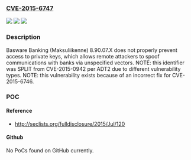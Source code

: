 ### [CVE-2015-6747](https://cve.mitre.org/cgi-bin/cvename.cgi?name=CVE-2015-6747)
![](https://img.shields.io/static/v1?label=Product&message=n%2Fa&color=blue)
![](https://img.shields.io/static/v1?label=Version&message=n%2Fa&color=blue)
![](https://img.shields.io/static/v1?label=Vulnerability&message=n%2Fa&color=brighgreen)

### Description

Basware Banking (Maksuliikenne) 8.90.07.X does not properly prevent access to private keys, which allows remote attackers to spoof communications with banks via unspecified vectors.  NOTE: this identifier was SPLIT from CVE-2015-0942 per ADT2 due to different vulnerability types.  NOTE: this vulnerability exists because of an incorrect fix for CVE-2015-6746.

### POC

#### Reference
- http://seclists.org/fulldisclosure/2015/Jul/120

#### Github
No PoCs found on GitHub currently.

